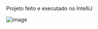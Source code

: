 Projeto feito e executado no IntelliJ


![image](https://github.com/user-attachments/assets/f000cb0b-0c91-4658-bc4f-53bd47b028bd)

